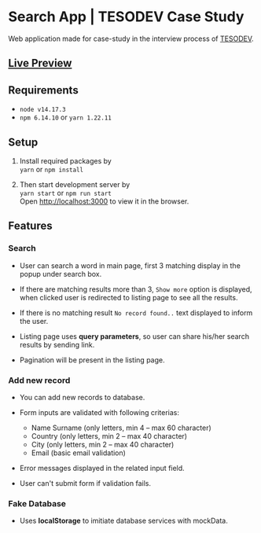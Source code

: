 # Search App | TESODEV Case Study

Web application made for case-study in the interview process of [TESODEV](https://www.tesodev.com/).

## [Live Preview](https://tesodev-search.netlify.app/)
## Requirements
- `node v14.17.3`
- `npm 6.14.10` or `yarn 1.22.11`
## Setup
1. Install required packages by  
  `yarn` or `npm install`

2. Then start development server by  
  `yarn start` or `npm run start`  
  Open [http://localhost:3000](http://localhost:3000) to view it in the browser.

## Features

### Search

- User can search a word in main page, first 3 matching display in the popup under search box.

- If there are matching results more than 3, `Show more` option is displayed, when clicked user is redirected to listing page to see all the results.

- If there is no matching result `No record found..` text displayed to inform the user.

- Listing page uses **query parameters**, so user can share his/her search results by sending link.

- Pagination will be present in the listing page.
### Add new record

- You can add new records to database.

- Form inputs are validated with following criterias:  
  - Name Surname (only letters, min 4 – max 60 character)
  - Country (only letters, min 2 – max 40 character)
  - City (only letters, min 2 – max 40 character)
  - Email (basic email validation)

- Error messages displayed in the related input field.

- User can't submit form if validation fails.

### Fake Database

- Uses **localStorage** to imitiate database services with mockData.